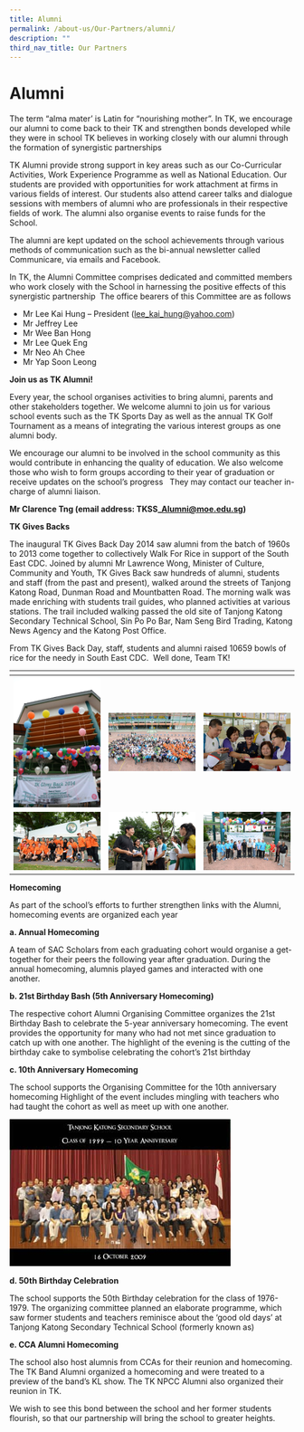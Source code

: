 ```yaml
---
title: Alumni
permalink: /about-us/Our-Partners/alumni/
description: ""
third_nav_title: Our Partners
---
```

# Alumni
The term “alma mater’ is Latin for “nourishing mother”. In TK, we encourage our alumni to come back to their TK and strengthen bonds developed while they were in school TK believes in working closely with our alumni through the formation of synergistic partnerships

TK Alumni provide strong support in key areas such as our Co-Curricular Activities, Work Experience Programme as well as National Education. Our students are provided with opportunities for work attachment at firms in various fields of interest. Our students also attend career talks and dialogue sessions with members of alumni who are professionals in their respective fields of work. The alumni also organise events to raise funds for the School.

The alumni are kept updated on the school achievements through various methods of communication such as the bi-annual newsletter called Communicare, via emails and Facebook.

In TK, the Alumni Committee comprises dedicated and committed members who work closely with the School in harnessing the positive effects of this synergistic partnership  The office bearers of this Committee are as follows

*   Mr Lee Kai Hung – President ([lee\_kai\_hung@yahoo.com](mailto:lee_kai_hung@yahoo.com))
*   Mr Jeffrey Lee
*   Mr Wee Ban Hong
*   Mr Lee Quek Eng
*   Mr Neo Ah Chee
*   Mr Yap Soon Leong

**Join us as TK Alumni!**

Every year, the school organises activities to bring alumni, parents and other stakeholders together. We welcome alumni to join us for various school events such as the TK Sports Day as well as the annual TK Golf Tournament as a means of integrating the various interest groups as one alumni body.

We encourage our alumni to be involved in the school community as this would contribute in enhancing the quality of education. We also welcome those who wish to form groups according to their year of graduation or receive updates on the school’s progress   They may contact our teacher in-charge of alumni liaison.

**Mr Clarence Tng (email address: TKSS\_Alumni@moe.edu.sg)**

**TK Gives Backs**

The inaugural TK Gives Back Day 2014 saw alumni from the batch of 1960s to 2013 come together to collectively Walk For Rice in support of the South East CDC. Joined by alumni Mr Lawrence Wong, Minister of Culture, Community and Youth, TK Gives Back saw hundreds of alumni, students and staff (from the past and present), walked around the streets of Tanjong Katong Road, Dunman Road and Mountbatten Road. The morning walk was made enriching with students trail guides, who planned activities at various stations. The trail included walking passed the old site of Tanjong Katong Secondary Technical School, Sin Po Po Bar, Nam Seng Bird Trading, Katong News Agency and the Katong Post Office.

From TK Gives Back Day, staff, students and alumni raised 10659 bowls of rice for the needy in South East CDC.  Well done, Team TK!

<table>
<thead>
  <tr>
    <th></th>
    <th></th>
    <th></th>
  </tr>
</thead>
<tbody>
  <tr>
    <td><img src="/images/About%20us/1-7.jpg" 
     style="width:100%"></td>
    <td><img src="/images/About%20us/2-5.jpg" 
     style="width:100%"></td>
    <td><img src="/images/About%20us/3-3.jpg" 
     style="width:100%"></td>
  </tr>
  <tr>
    <td><img src="/images/About%20us/4-1.jpg" 
     style="width:100%"></td>
    <td><img src="/images/About%20us/5-1.jpg" 
     style="width:100%"></td>
    <td><img src="/images/About%20us/6-1.jpg" 
     style="width:100%"></td>
  </tr>
</tbody>
</table>

**Homecoming**

As part of the school’s efforts to further strengthen links with the Alumni, homecoming events are organized each year

**a. Annual Homecoming**

A team of SAC Scholars from each graduating cohort would organise a get-together for their peers the following year after graduation. During the annual homecoming, alumnis played games and interacted with one another.

**b. 21st Birthday Bash (5th Anniversary Homecoming)**

The respective cohort Alumni Organising Committee organizes the 21st Birthday Bash to celebrate the 5-year anniversary homecoming. The event provides the opportunity for many who had not met since graduation to catch up with one another. The highlight of the evening is the cutting of the birthday cake to symbolise celebrating the cohort’s 21st birthday

**c. 10th Anniversary Homecoming**

The school supports the Organising Committee for the 10th anniversary homecoming Highlight of the event includes mingling with teachers who had taught the cohort as well as meet up with one another.

![](/images/About%20us/7-1.jpg)

**d. 50th Birthday Celebration**

The school supports the 50th Birthday celebration for the class of 1976-1979. The organizing committee planned an elaborate programme, which saw former students and teachers reminisce about the ‘good old days’ at Tanjong Katong Secondary Technical School (formerly known as)

**e. CCA Alumni Homecoming**

The school also host alumnis from CCAs for their reunion and homecoming. The TK Band Alumni organized a homecoming and were treated to a preview of the band’s KL show. The TK NPCC Alumni also organized their reunion in TK.

We wish to see this bond between the school and her former students flourish, so that our partnership will bring the school to greater heights.